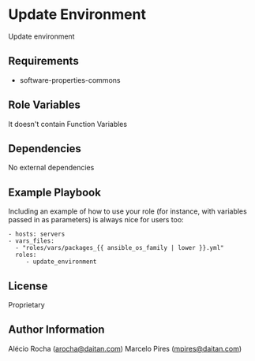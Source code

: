 Update Environment
=========

Update environment

Requirements
------------

- software-properties-commons

Role Variables
--------------

It doesn't contain Function Variables

Dependencies
------------

No external dependencies

Example Playbook
----------------

Including an example of how to use your role (for instance, with variables passed in as parameters) is always nice for users too:

    - hosts: servers
    - vars_files:
      - "roles/vars/packages_{{ ansible_os_family | lower }}.yml"
      roles:
         - update_environment

License
-------

Proprietary

Author Information
------------------

Alécio Rocha (arocha@daitan.com)
Marcelo Pires (mpires@daitan.com)